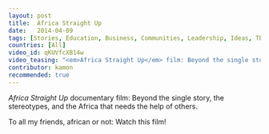 ```yaml
---
layout: post
title:  Africa Straight Up 
date:   2014-04-09
tags: [Stories, Education, Business, Communities, Leadership, Ideas, TED]
countries: [All]
video_id: qKUVfcXB14w
video_teasing: "<em>Africa Straight Up</em> film: Beyond the single story, the stereotypes, and the Africa that needs the help of others."
contributor: kamon
recommended: true
---
```


<em>Africa Straight Up</em> documentary film: Beyond the single story, the stereotypes, and the Africa 
that needs the help of others.

To all my friends, african or not: Watch this film!

                
                